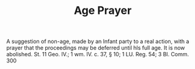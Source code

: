 ---
title: Age Prayer
letter: A
permalink: "/definitions/bld-age-prayer.html"
body: A suggestion of non-age, made by an lnfant party to a real action, with a prayer
  that the proceedings may be deferred until hls full age. It is now abolished. St.
  11 Geo. IV.; 1 wm. IV. c. 37, § 10; 1 LU. Reg. 54; 3 Bl. Comm. 300
published_at: '2018-07-07'
source: Black's Law Dictionary 2nd Ed (1910)
layout: post
---